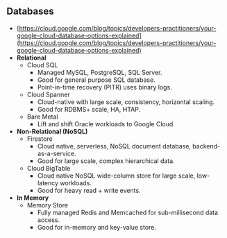 ## Databases  
- [https://cloud.google.com/blog/topics/developers-practitioners/your-google-cloud-database-options-explained](https://cloud.google.com/blog/topics/developers-practitioners/your-google-cloud-database-options-explained)
- **Relational**
    - Cloud SQL
        - Managed MySQL, PostgreSQL, SQL Server.
        - Good for general purpose SQL database.
        - Point-in-time recovery (PITR) uses binary logs.
    - Cloud Spanner
        - Cloud-native with large scale, consistency, horizontal scaling.
        - Good for RDBMS+ scale, HA, HTAP.
    - Bare Metal
        - Lift and shift Oracle workloads to Google Cloud.
- **Non-Relational (NoSQL)**
    - Firestore
        - Cloud native, serverless, NoSQL document database, backend-as-a-service.
        - Good for large scale, complex hierarchical data.
    - Cloud BigTable
        - Cloud native NoSQL wide-column store for large scale, low-latency workloads.
        - Good for heavy read + write events.
- **In Memory**
    - Memory Store
        - Fully managed Redis and Memcached for sub-millisecond data access.
        - Good for in-memory and key-value store.
